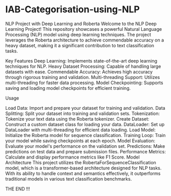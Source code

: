 # IAB-Categorisation-using-NLP

NLP Project with Deep Learning and Roberta
Welcome to the NLP Deep Learning Project! This repository showcases a powerful Natural Language Processing (NLP) model using deep learning techniques. The project leverages the Roberta architecture to achieve commendable accuracy on a heavy dataset, making it a significant contribution to text classification tasks.


Key Features
Deep Learning: Implements state-of-the-art deep learning techniques for NLP.
Heavy Dataset Processing: Capable of handling large datasets with ease.
Commendable Accuracy: Achieves high accuracy through rigorous training and validation.
Multi-threading Support: Utilizes multi-threading for faster data processing.
Model Checkpointing: Supports saving and loading model checkpoints for efficient training.

Usage

Load Data: Import and prepare your dataset for training and validation.
Data Splitting: Split your dataset into training and validation sets.
Tokenization: Tokenize your text data using the Roberta tokenizer.
Create Dataset: Construct a custom dataset class for loading your data.
DataLoader: Set up DataLoader with multi-threading for efficient data loading.
Load Model: Initialize the Roberta model for sequence classification.
Training Loop: Train your model while saving checkpoints at each epoch.
Model Evaluation: Evaluate your model's performance on the validation set.
Predictions: Make predictions on test data and prepare submission files.
Performance Metrics: Calculate and display performance metrics like F1 Score.
Model Architecture
This project utilizes the RobertaForSequenceClassification model, which is a transformer-based architecture designed for NLP tasks. With its ability to handle context and semantics effectively, it outperforms traditional models in various text classification benchmarks.


THE END !!!
